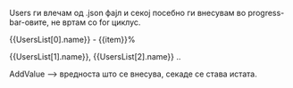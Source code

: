 Users ги влечам од .json фајл и секој посебно ги внесувам во progress-bar-овите, не вртам со for циклус.
<p><ngb-progressbar type="success" [value]=+item>{{UsersList[0].name}} - {{item}}%</ngb-progressbar></p>
{{UsersList[1].name}}, {{UsersList[2].name}} .. 

AddValue --> вредноста што се внесува, секаде  се става истата. 

